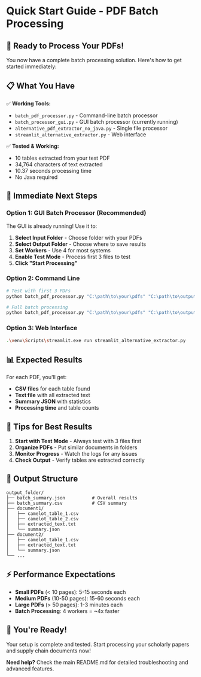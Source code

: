 # Quick Start Guide - PDF Batch Processing

## 🚀 Ready to Process Your PDFs!

You now have a complete batch processing solution. Here's how to get started immediately:

## 📋 What You Have

✅ **Working Tools:**
- `batch_pdf_processor.py` - Command-line batch processor
- `batch_processor_gui.py` - GUI batch processor (currently running)
- `alternative_pdf_extractor_no_java.py` - Single file processor
- `streamlit_alternative_extractor.py` - Web interface

✅ **Tested & Working:**
- 10 tables extracted from your test PDF
- 34,764 characters of text extracted
- 10.37 seconds processing time
- No Java required

## 🎯 Immediate Next Steps

### Option 1: GUI Batch Processor (Recommended)
The GUI is already running! Use it to:
1. **Select Input Folder** - Choose folder with your PDFs
2. **Select Output Folder** - Choose where to save results
3. **Set Workers** - Use 4 for most systems
4. **Enable Test Mode** - Process first 3 files to test
5. **Click "Start Processing"**

### Option 2: Command Line
```bash
# Test with first 3 PDFs
python batch_pdf_processor.py "C:\path\to\your\pdfs" "C:\path\to\output" --test

# Full batch processing
python batch_pdf_processor.py "C:\path\to\your\pdfs" "C:\path\to\output" --workers 4
```

### Option 3: Web Interface
```bash
.\venv\Scripts\streamlit.exe run streamlit_alternative_extractor.py
```

## 📊 Expected Results

For each PDF, you'll get:
- **CSV files** for each table found
- **Text file** with all extracted text
- **Summary JSON** with statistics
- **Processing time** and table counts

## 🔧 Tips for Best Results

1. **Start with Test Mode** - Always test with 3 files first
2. **Organize PDFs** - Put similar documents in folders
3. **Monitor Progress** - Watch the logs for any issues
4. **Check Output** - Verify tables are extracted correctly

## 📁 Output Structure
```
output_folder/
├── batch_summary.json          # Overall results
├── batch_summary.csv           # CSV summary
├── document1/
│   ├── camelot_table_1.csv
│   ├── camelot_table_2.csv
│   ├── extracted_text.txt
│   └── summary.json
├── document2/
│   ├── camelot_table_1.csv
│   ├── extracted_text.txt
│   └── summary.json
└── ...
```

## ⚡ Performance Expectations

- **Small PDFs** (< 10 pages): 5-15 seconds each
- **Medium PDFs** (10-50 pages): 15-60 seconds each
- **Large PDFs** (> 50 pages): 1-3 minutes each
- **Batch Processing**: 4 workers = ~4x faster

## 🎉 You're Ready!

Your setup is complete and tested. Start processing your scholarly papers and supply chain documents now!

**Need help?** Check the main README.md for detailed troubleshooting and advanced features. 